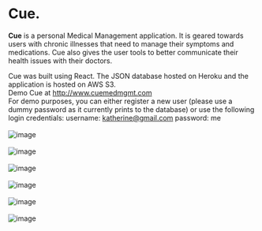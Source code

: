 # Cue.

**Cue** is a personal Medical Management application. It is geared towards users with chronic illnesses that need to manage their symptoms and medications. Cue also gives the user tools to better communicate their health issues with their doctors.<br>

Cue was built using React. The JSON database hosted on Heroku and the application is hosted on AWS S3.
<br>
Demo Cue at http://www.cuemedmgmt.com<br>
For demo purposes, you can either register a new user (please use a dummy password as it currently prints to the database) or use the following login credentials:
username: katherine@gmail.com
password: me
<br><br>
![image](https://user-images.githubusercontent.com/20919596/50703218-096ee480-1019-11e9-9e9f-3a9b0b934721.png)<br><br>
![image](https://user-images.githubusercontent.com/20919596/50703229-1095f280-1019-11e9-9bea-2d6772cb64c4.png)<br><br>
![image](https://user-images.githubusercontent.com/20919596/50703250-20153b80-1019-11e9-99b8-747552ea267b.png)<br><br>
![image](https://user-images.githubusercontent.com/20919596/50703235-168bd380-1019-11e9-8150-0f50e03d14ea.png)<br><br>
![image](https://user-images.githubusercontent.com/20919596/50703255-29060d00-1019-11e9-9f25-eee46159e567.png)<br><br>
![image](https://user-images.githubusercontent.com/20919596/50703262-2e635780-1019-11e9-82d9-70b3dab0c0eb.png)
